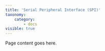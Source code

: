 ```yaml
---
title: 'Serial Peripheral Interface (SPI)'
taxonomy:
    category:
        - docs
visible: true
---
```


Page content goes here.